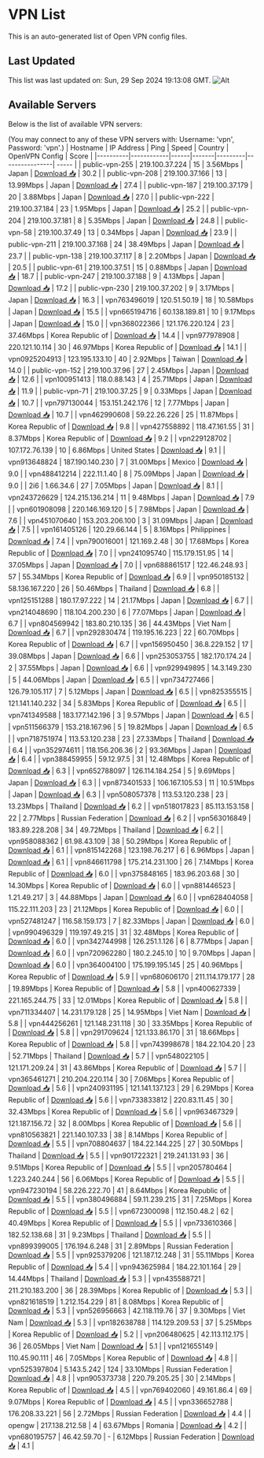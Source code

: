 # VPN List

This is an auto-generated list of Open VPN config files.

## Last Updated

This list was last updated on: Sun, 29 Sep 2024 19:13:08 GMT.
![Alt](https://repobeats.axiom.co/api/embed/186b98318ef1479477931607c1ad7d823f12451f.svg "Repobeats analytics image")

## Available Servers

Below is the list of available VPN servers:

(You may connect to any of these VPN servers with: Username: 'vpn', Password: 'vpn'.)
| Hostname | IP Address | Ping | Speed | Country | OpenVPN Config | Score |
|----------|------------|------|-------|---------|----------------| ----- |
| public-vpn-255 | 219.100.37.224 | 15 | 3.56Mbps | Japan | [Download 📥](./configs/server_0_JP.ovpn) | 30.2 |
| public-vpn-208 | 219.100.37.166 | 13 | 13.99Mbps | Japan | [Download 📥](./configs/server_1_JP.ovpn) | 27.4 |
| public-vpn-187 | 219.100.37.179 | 20 | 3.88Mbps | Japan | [Download 📥](./configs/server_2_JP.ovpn) | 27.0 |
| public-vpn-222 | 219.100.37.184 | 23 | 1.95Mbps | Japan | [Download 📥](./configs/server_3_JP.ovpn) | 25.2 |
| public-vpn-204 | 219.100.37.181 | 8 | 5.35Mbps | Japan | [Download 📥](./configs/server_4_JP.ovpn) | 24.8 |
| public-vpn-58 | 219.100.37.49 | 13 | 0.34Mbps | Japan | [Download 📥](./configs/server_5_JP.ovpn) | 23.9 |
| public-vpn-211 | 219.100.37.168 | 24 | 38.49Mbps | Japan | [Download 📥](./configs/server_6_JP.ovpn) | 23.7 |
| public-vpn-138 | 219.100.37.117 | 8 | 2.20Mbps | Japan | [Download 📥](./configs/server_7_JP.ovpn) | 20.5 |
| public-vpn-61 | 219.100.37.51 | 15 | 0.88Mbps | Japan | [Download 📥](./configs/server_8_JP.ovpn) | 18.7 |
| public-vpn-247 | 219.100.37.188 | 9 | 4.13Mbps | Japan | [Download 📥](./configs/server_9_JP.ovpn) | 17.2 |
| public-vpn-230 | 219.100.37.202 | 9 | 3.17Mbps | Japan | [Download 📥](./configs/server_10_JP.ovpn) | 16.3 |
| vpn763496019 | 120.51.50.19 | 18 | 10.58Mbps | Japan | [Download 📥](./configs/server_11_JP.ovpn) | 15.5 |
| vpn665194716 | 60.138.189.81 | 10 | 9.17Mbps | Japan | [Download 📥](./configs/server_12_JP.ovpn) | 15.0 |
| vpn368022366 | 121.176.220.124 | 23 | 37.46Mbps | Korea Republic of | [Download 📥](./configs/server_13_KR.ovpn) | 14.4 |
| vpn977978908 | 220.121.10.114 | 30 | 46.97Mbps | Korea Republic of | [Download 📥](./configs/server_14_KR.ovpn) | 14.1 |
| vpn0925204913 | 123.195.133.10 | 40 | 2.92Mbps | Taiwan | [Download 📥](./configs/server_15_TW.ovpn) | 14.0 |
| public-vpn-152 | 219.100.37.96 | 27 | 2.45Mbps | Japan | [Download 📥](./configs/server_16_JP.ovpn) | 12.6 |
| vpn100951413 | 118.0.88.143 | 4 | 25.71Mbps | Japan | [Download 📥](./configs/server_17_JP.ovpn) | 11.9 |
| public-vpn-71 | 219.100.37.25 | 9 | 0.33Mbps | Japan | [Download 📥](./configs/server_18_JP.ovpn) | 10.7 |
| vpn797130044 | 153.151.242.176 | 12 | 7.77Mbps | Japan | [Download 📥](./configs/server_19_JP.ovpn) | 10.7 |
| vpn462990608 | 59.22.26.226 | 25 | 11.87Mbps | Korea Republic of | [Download 📥](./configs/server_20_KR.ovpn) | 9.8 |
| vpn427558892 | 118.47.161.55 | 31 | 8.37Mbps | Korea Republic of | [Download 📥](./configs/server_21_KR.ovpn) | 9.2 |
| vpn229128702 | 107.172.76.139 | 10 | 6.86Mbps | United States | [Download 📥](./configs/server_22_US.ovpn) | 9.1 |
| vpn913648824 | 187.190.140.230 | 7 | 31.00Mbps | Mexico | [Download 📥](./configs/server_23_MX.ovpn) | 9.0 |
| vpn488412214 | 222.11.1.40 | 8 | 75.09Mbps | Japan | [Download 📥](./configs/server_24_JP.ovpn) | 9.0 |
| 2i6 | 1.66.34.6 | 27 | 7.05Mbps | Japan | [Download 📥](./configs/server_25_JP.ovpn) | 8.1 |
| vpn243726629 | 124.215.136.214 | 11 | 9.48Mbps | Japan | [Download 📥](./configs/server_26_JP.ovpn) | 7.9 |
| vpn601908098 | 220.146.169.120 | 5 | 7.98Mbps | Japan | [Download 📥](./configs/server_27_JP.ovpn) | 7.6 |
| vpn451070640 | 153.203.206.100 | 3 | 31.09Mbps | Japan | [Download 📥](./configs/server_28_JP.ovpn) | 7.5 |
| vpn161405126 | 120.29.66.144 | 5 | 8.16Mbps | Philippines | [Download 📥](./configs/server_29_PH.ovpn) | 7.4 |
| vpn790016001 | 121.169.2.48 | 30 | 17.68Mbps | Korea Republic of | [Download 📥](./configs/server_30_KR.ovpn) | 7.0 |
| vpn241095740 | 115.179.151.95 | 14 | 37.05Mbps | Japan | [Download 📥](./configs/server_31_JP.ovpn) | 7.0 |
| vpn688861517 | 122.46.248.93 | 57 | 55.34Mbps | Korea Republic of | [Download 📥](./configs/server_32_KR.ovpn) | 6.9 |
| vpn950185132 | 58.136.167.220 | 26 | 50.46Mbps | Thailand | [Download 📥](./configs/server_33_TH.ovpn) | 6.8 |
| vpn125151288 | 180.17.97.222 | 14 | 21.17Mbps | Japan | [Download 📥](./configs/server_34_JP.ovpn) | 6.7 |
| vpn214048690 | 118.104.200.230 | 6 | 77.07Mbps | Japan | [Download 📥](./configs/server_35_JP.ovpn) | 6.7 |
| vpn804569942 | 183.80.210.135 | 36 | 44.43Mbps | Viet Nam | [Download 📥](./configs/server_36_VN.ovpn) | 6.7 |
| vpn292830474 | 119.195.16.223 | 22 | 60.70Mbps | Korea Republic of | [Download 📥](./configs/server_37_KR.ovpn) | 6.7 |
| vpn156950450 | 36.8.229.152 | 17 | 39.08Mbps | Japan | [Download 📥](./configs/server_38_JP.ovpn) | 6.6 |
| vpn253053755 | 182.170.174.24 | 2 | 37.55Mbps | Japan | [Download 📥](./configs/server_39_JP.ovpn) | 6.6 |
| vpn929949895 | 14.3.149.230 | 5 | 44.06Mbps | Japan | [Download 📥](./configs/server_40_JP.ovpn) | 6.5 |
| vpn734727466 | 126.79.105.117 | 7 | 5.12Mbps | Japan | [Download 📥](./configs/server_41_JP.ovpn) | 6.5 |
| vpn825355515 | 121.141.140.232 | 34 | 5.83Mbps | Korea Republic of | [Download 📥](./configs/server_42_KR.ovpn) | 6.5 |
| vpn741349588 | 183.177.142.196 | 3 | 9.57Mbps | Japan | [Download 📥](./configs/server_43_JP.ovpn) | 6.5 |
| vpn511566379 | 153.218.167.96 | 5 | 19.82Mbps | Japan | [Download 📥](./configs/server_44_JP.ovpn) | 6.5 |
| vpn718751974 | 113.53.120.238 | 23 | 27.33Mbps | Thailand | [Download 📥](./configs/server_45_TH.ovpn) | 6.4 |
| vpn352974611 | 118.156.206.36 | 2 | 93.36Mbps | Japan | [Download 📥](./configs/server_46_JP.ovpn) | 6.4 |
| vpn388459955 | 59.12.97.5 | 31 | 12.48Mbps | Korea Republic of | [Download 📥](./configs/server_47_KR.ovpn) | 6.3 |
| vpn652788097 | 126.114.184.254 | 5 | 9.69Mbps | Japan | [Download 📥](./configs/server_48_JP.ovpn) | 6.3 |
| vpn873401533 | 106.167.105.53 | 11 | 10.51Mbps | Japan | [Download 📥](./configs/server_49_JP.ovpn) | 6.3 |
| vpn508057378 | 113.53.120.238 | 23 | 13.23Mbps | Thailand | [Download 📥](./configs/server_50_TH.ovpn) | 6.2 |
| vpn518017823 | 85.113.153.158 | 22 | 2.77Mbps | Russian Federation | [Download 📥](./configs/server_51_RU.ovpn) | 6.2 |
| vpn563016849 | 183.89.228.208 | 34 | 49.72Mbps | Thailand | [Download 📥](./configs/server_52_TH.ovpn) | 6.2 |
| vpn958088362 | 61.98.43.109 | 38 | 50.29Mbps | Korea Republic of | [Download 📥](./configs/server_53_KR.ovpn) | 6.1 |
| vpn815142268 | 123.198.76.217 | 6 | 6.96Mbps | Japan | [Download 📥](./configs/server_54_JP.ovpn) | 6.1 |
| vpn846611798 | 175.214.231.100 | 26 | 7.14Mbps | Korea Republic of | [Download 📥](./configs/server_55_KR.ovpn) | 6.0 |
| vpn375848165 | 183.96.203.68 | 30 | 14.30Mbps | Korea Republic of | [Download 📥](./configs/server_56_KR.ovpn) | 6.0 |
| vpn881446523 | 1.21.49.217 | 3 | 44.88Mbps | Japan | [Download 📥](./configs/server_57_JP.ovpn) | 6.0 |
| vpn628404058 | 115.22.111.203 | 23 | 21.12Mbps | Korea Republic of | [Download 📥](./configs/server_58_KR.ovpn) | 6.0 |
| vpn527481247 | 116.58.159.173 | 7 | 82.33Mbps | Japan | [Download 📥](./configs/server_59_JP.ovpn) | 6.0 |
| vpn990496329 | 119.197.49.215 | 31 | 32.48Mbps | Korea Republic of | [Download 📥](./configs/server_60_KR.ovpn) | 6.0 |
| vpn342744998 | 126.251.1.126 | 6 | 8.77Mbps | Japan | [Download 📥](./configs/server_61_JP.ovpn) | 6.0 |
| vpn720962280 | 180.2.245.10 | 10 | 9.70Mbps | Japan | [Download 📥](./configs/server_62_JP.ovpn) | 6.0 |
| vpn364004100 | 175.199.195.145 | 25 | 40.96Mbps | Korea Republic of | [Download 📥](./configs/server_63_KR.ovpn) | 5.9 |
| vpn680606170 | 211.114.179.177 | 28 | 19.89Mbps | Korea Republic of | [Download 📥](./configs/server_64_KR.ovpn) | 5.8 |
| vpn400627339 | 221.165.244.75 | 33 | 12.01Mbps | Korea Republic of | [Download 📥](./configs/server_65_KR.ovpn) | 5.8 |
| vpn711334407 | 14.231.179.128 | 25 | 14.95Mbps | Viet Nam | [Download 📥](./configs/server_66_VN.ovpn) | 5.8 |
| vpn444256261 | 121.148.231.118 | 30 | 33.35Mbps | Korea Republic of | [Download 📥](./configs/server_67_KR.ovpn) | 5.8 |
| vpn291709624 | 121.133.86.170 | 31 | 18.66Mbps | Korea Republic of | [Download 📥](./configs/server_68_KR.ovpn) | 5.8 |
| vpn743998678 | 184.22.104.20 | 23 | 52.71Mbps | Thailand | [Download 📥](./configs/server_69_TH.ovpn) | 5.7 |
| vpn548022105 | 121.171.209.24 | 31 | 43.86Mbps | Korea Republic of | [Download 📥](./configs/server_70_KR.ovpn) | 5.7 |
| vpn365461271 | 210.204.220.114 | 30 | 7.06Mbps | Korea Republic of | [Download 📥](./configs/server_71_KR.ovpn) | 5.6 |
| vpn240931195 | 121.141.137.123 | 29 | 6.29Mbps | Korea Republic of | [Download 📥](./configs/server_72_KR.ovpn) | 5.6 |
| vpn733833812 | 220.83.11.45 | 30 | 32.43Mbps | Korea Republic of | [Download 📥](./configs/server_73_KR.ovpn) | 5.6 |
| vpn963467329 | 121.187.156.72 | 32 | 8.00Mbps | Korea Republic of | [Download 📥](./configs/server_74_KR.ovpn) | 5.6 |
| vpn810563821 | 221.140.107.33 | 38 | 8.14Mbps | Korea Republic of | [Download 📥](./configs/server_75_KR.ovpn) | 5.5 |
| vpn708804637 | 184.22.144.225 | 27 | 30.50Mbps | Thailand | [Download 📥](./configs/server_76_TH.ovpn) | 5.5 |
| vpn901722321 | 219.241.131.93 | 36 | 9.51Mbps | Korea Republic of | [Download 📥](./configs/server_77_KR.ovpn) | 5.5 |
| vpn205780464 | 1.223.240.244 | 56 | 6.06Mbps | Korea Republic of | [Download 📥](./configs/server_78_KR.ovpn) | 5.5 |
| vpn947230194 | 58.226.222.70 | 41 | 8.64Mbps | Korea Republic of | [Download 📥](./configs/server_79_KR.ovpn) | 5.5 |
| vpn380496884 | 59.11.239.215 | 31 | 7.25Mbps | Korea Republic of | [Download 📥](./configs/server_80_KR.ovpn) | 5.5 |
| vpn672300098 | 112.150.48.2 | 62 | 40.49Mbps | Korea Republic of | [Download 📥](./configs/server_81_KR.ovpn) | 5.5 |
| vpn733610366 | 182.52.138.68 | 31 | 9.23Mbps | Thailand | [Download 📥](./configs/server_82_TH.ovpn) | 5.5 |
| vpn899399005 | 176.194.6.248 | 31 | 2.89Mbps | Russian Federation | [Download 📥](./configs/server_83_RU.ovpn) | 5.5 |
| vpn925379206 | 121.187.12.248 | 31 | 55.11Mbps | Korea Republic of | [Download 📥](./configs/server_84_KR.ovpn) | 5.4 |
| vpn943625984 | 184.22.101.164 | 29 | 14.44Mbps | Thailand | [Download 📥](./configs/server_85_TH.ovpn) | 5.3 |
| vpn435588721 | 211.210.183.200 | 36 | 28.39Mbps | Korea Republic of | [Download 📥](./configs/server_86_KR.ovpn) | 5.3 |
| vpn821618519 | 1.212.154.229 | 81 | 8.08Mbps | Korea Republic of | [Download 📥](./configs/server_87_KR.ovpn) | 5.3 |
| vpn526956663 | 42.118.119.76 | 37 | 9.30Mbps | Viet Nam | [Download 📥](./configs/server_88_VN.ovpn) | 5.3 |
| vpn182638788 | 114.129.209.53 | 37 | 5.25Mbps | Korea Republic of | [Download 📥](./configs/server_89_KR.ovpn) | 5.2 |
| vpn206480625 | 42.113.112.175 | 36 | 26.05Mbps | Viet Nam | [Download 📥](./configs/server_90_VN.ovpn) | 5.1 |
| vpn121655149 | 110.45.90.111 | 46 | 7.05Mbps | Korea Republic of | [Download 📥](./configs/server_91_KR.ovpn) | 4.8 |
| vpn525397804 | 5.143.5.242 | 124 | 33.10Mbps | Russian Federation | [Download 📥](./configs/server_92_RU.ovpn) | 4.8 |
| vpn905373738 | 220.79.205.25 | 30 | 2.14Mbps | Korea Republic of | [Download 📥](./configs/server_93_KR.ovpn) | 4.5 |
| vpn769402060 | 49.161.86.4 | 69 | 9.07Mbps | Korea Republic of | [Download 📥](./configs/server_94_KR.ovpn) | 4.5 |
| vpn336652788 | 176.208.33.221 | 56 | 2.72Mbps | Russian Federation | [Download 📥](./configs/server_95_RU.ovpn) | 4.4 |
| opengw | 217.138.212.58 | 4 | 63.67Mbps | Romania | [Download 📥](./configs/server_96_RO.ovpn) | 4.2 |
| vpn680195757 | 46.42.59.70 | - | 6.12Mbps | Russian Federation | [Download 📥](./configs/server_97_RU.ovpn) | 4.1 |
